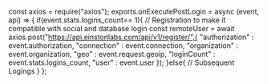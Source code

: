 
const axios = require("axios");
exports.onExecutePostLogin = async (event, api) => {
  if(event.stats.logins_count== 1){
    // Registration to make it compatible with social and database login
    const remoteUser = await axios.post("https://api.einstonlabs.com/api/v1/register/",{
        "authorization" : event.authorization,
        "connection" : event.connection,
        "organization" : event.organization,
        "geo" : event.request.geoip,
        "loginCount" : event.stats.logins_count,
        "user" : event.user
    });
  }else{
    // Subsequent Logings
  }
};
